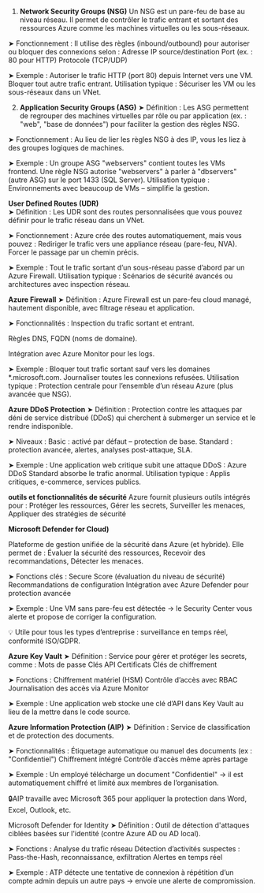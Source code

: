 1. **Network Security Groups (NSG)**
Un NSG est un pare-feu de base au niveau réseau. Il permet de contrôler le trafic entrant et sortant des ressources Azure comme les machines virtuelles ou les sous-réseaux.

➤ Fonctionnement :
Il utilise des règles (inbound/outbound) pour autoriser ou bloquer des connexions selon :
Adresse IP source/destination
Port (ex. : 80 pour HTTP)
Protocole (TCP/UDP)

➤ Exemple :
Autoriser le trafic HTTP (port 80) depuis Internet vers une VM.
Bloquer tout autre trafic entrant.
Utilisation typique : Sécuriser les VM ou les sous-réseaux dans un VNet.


2. **Application Security Groups (ASG)**
➤ Définition :
Les ASG permettent de regrouper des machines virtuelles par rôle ou par application (ex. : "web", "base de données") pour faciliter la gestion des règles NSG.

➤ Fonctionnement :
Au lieu de lier les règles NSG à des IP, vous les liez à des groupes logiques de machines.

➤ Exemple :
Un groupe ASG "webservers" contient toutes les VMs frontend.
Une règle NSG autorise "webservers" à parler à "dbservers" (autre ASG) sur le port 1433 (SQL Server).
Utilisation typique : Environnements avec beaucoup de VMs – simplifie la gestion.

**User Defined Routes (UDR)**    
➤ Définition :
Les UDR sont des routes personnalisées que vous pouvez définir pour le trafic réseau dans un VNet.

➤ Fonctionnement :
Azure crée des routes automatiquement, mais vous pouvez :
Rediriger le trafic vers une appliance réseau (pare-feu, NVA).
Forcer le passage par un chemin précis.

➤ Exemple :
Tout le trafic sortant d’un sous-réseau passe d’abord par un Azure Firewall.
Utilisation typique : Scénarios de sécurité avancés ou architectures avec inspection réseau.

**Azure Firewall**
➤ Définition :
Azure Firewall est un pare-feu cloud managé, hautement disponible, avec filtrage réseau et application.

➤ Fonctionnalités :
Inspection du trafic sortant et entrant.

Règles DNS, FQDN (noms de domaine).

Intégration avec Azure Monitor pour les logs.

➤ Exemple :
Bloquer tout trafic sortant sauf vers les domaines *.microsoft.com.
Journaliser toutes les connexions refusées.
Utilisation typique : Protection centrale pour l’ensemble d’un réseau Azure (plus avancée que NSG).

**Azure DDoS Protection**
➤ Définition :
Protection contre les attaques par déni de service distribué (DDoS) qui cherchent à submerger un service et le rendre indisponible.

➤ Niveaux :
Basic : activé par défaut – protection de base.
Standard : protection avancée, alertes, analyses post-attaque, SLA.

➤ Exemple :
Une application web critique subit une attaque DDoS : Azure DDoS Standard absorbe le trafic anormal.
Utilisation typique : Applis critiques, e-commerce, services publics.


 **outils et fonctionnalités de sécurité** 
Azure fournit plusieurs outils intégrés pour :
Protéger les ressources,
Gérer les secrets,
Surveiller les menaces,
Appliquer des stratégies de sécurité

 **Microsoft Defender for Cloud)**

Plateforme de gestion unifiée de la sécurité dans Azure (et hybride).
Elle permet de :
Évaluer la sécurité des ressources,
Recevoir des recommandations,
Détecter les menaces.

➤ Fonctions clés :
Secure Score (évaluation du niveau de sécurité)
Recommandations de configuration
Intégration avec Azure Defender pour protection avancée

➤ Exemple :
Une VM sans pare-feu est détectée → le Security Center vous alerte et propose de corriger la configuration.


💡 Utile pour tous les types d’entreprise : surveillance en temps réel, conformité ISO/GDPR.

**Azure Key Vault**
➤ Définition :
Service pour gérer et protéger les secrets, comme :
Mots de passe
Clés API
Certificats
Clés de chiffrement

➤ Fonctions :
Chiffrement matériel (HSM)
Contrôle d’accès avec RBAC
Journalisation des accès via Azure Monitor

➤ Exemple :
Une application web stocke une clé d’API dans Key Vault au lieu de la mettre dans le code source.

**Azure Information Protection (AIP)**
➤ Définition :
Service de classification et de protection des documents.

➤ Fonctionnalités :
Étiquetage automatique ou manuel des documents (ex : "Confidentiel")
Chiffrement intégré
Contrôle d’accès même après partage

➤ Exemple :
Un employé télécharge un document "Confidentiel" → il est automatiquement chiffré et limité aux membres de l’organisation.

🔒AIP travaille avec Microsoft 365 pour appliquer la protection dans Word, Excel, Outlook, etc.

Microsoft Defender for Identity
➤ Définition :
Outil de détection d'attaques ciblées basées sur l'identité (contre Azure AD ou AD local).

➤ Fonctions :
Analyse du trafic réseau
Détection d’activités suspectes : Pass-the-Hash, reconnaissance, exfiltration
Alertes en temps réel

➤ Exemple :
ATP détecte une tentative de connexion à répétition d’un compte admin depuis un autre pays → envoie une alerte de compromission.




